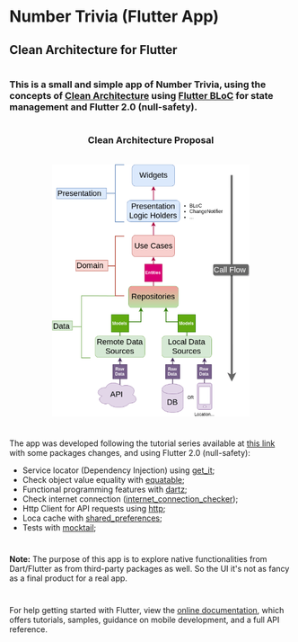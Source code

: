 
# Number Trivia (Flutter App)

## Clean Architecture for Flutter

#

### This is a small and simple app of Number Trivia, using the concepts of <b>[Clean Architecture](https://blog.cleancoder.com/uncle-bob/2012/08/13/the-clean-architecture.html)</b> using [Flutter BLoC](https://pub.dev/packages/flutter_bloc) for state management and Flutter 2.0 (null-safety).

#

<h3 align="center">Clean Architecture Proposal</h3>
<br />

<img src="./assets/images/Clean-Architecture-Flutter-Diagram.png" style="display: block; margin-left: auto; margin-right: auto; width: 70%;"/>

#

The app was developed following the tutorial series  available at [this link](https://resocoder.com/flutter-clean-architecture-tdd/) with some packages changes, and using Flutter 2.0 (null-safety):


- Service locator (Dependency Injection) using [get_it](https://pub.dev/packages/get_it);
- Check object value equality with [equatable](https://pub.dev/packages/equatable);
- Functional programming features with [dartz](https://pub.dev/packages/dartz);
- Check internet connection ([internet_connection_checker](https://pub.dev/packages/internet_connection_checker));
- Http Client for API requests using [http](https://pub.dev/packages/http);
- Loca cache with [shared_preferences](https://pub.dev/packages/shared_preferences);
- Tests with [mocktail](https://pub.dev/packages/mocktail);

#

<b>Note:</b> The purpose of this app is to explore native functionalities from Dart/Flutter as from third-party packages as well. So the UI it's not as fancy as a final product for a real app.

#

For help getting started with Flutter, view the
[online documentation](https://flutter.dev/docs), which offers tutorials,
samples, guidance on mobile development, and a full API reference.

#